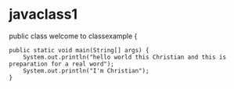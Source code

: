 # javaclass1

public class welcome to classexample {

	public static void main(String[] args) {
		System.out.println("hello world this Christian and this is preparation for a real word");
		System.out.println("I'm Christian");
	}
